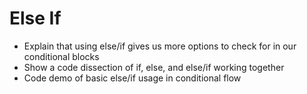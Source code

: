 # Else If

* Explain that using else/if gives us more options to check for in our conditional blocks
* Show a code dissection of if, else, and else/if working together
* Code demo of basic else/if usage in conditional flow